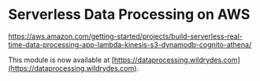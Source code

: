 # Serverless Data Processing on AWS

https://aws.amazon.com/getting-started/projects/build-serverless-real-time-data-processing-app-lambda-kinesis-s3-dynamodb-cognito-athena/

This module is now available at
[https://dataprocessing.wildrydes.com](https://dataprocessing.wildrydes.com).
